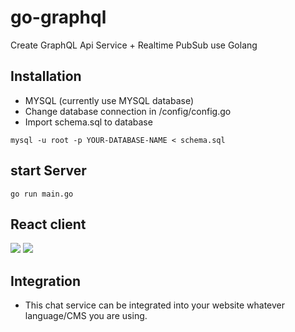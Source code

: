 # go-graphql
Create GraphQL Api Service + Realtime PubSub use Golang

## Installation

* MYSQL (currently use MYSQL database)
* Change database connection in /config/config.go
* Import schema.sql to database
```
mysql -u root -p YOUR-DATABASE-NAME < schema.sql
```

## start Server

```
go run main.go

```

## React client


<img src="https://firebasestorage.googleapis.com/v0/b/tabvn-fireshot.appspot.com/o/shots%2FQrC4k82w1uVqSO8ckTnvisBko7l1%2F-LIVDnqNVwxN4hWma2MU.png?alt=media&token=f2ab391b-a23c-47f3-9d9c-1a860e11559f" />
<img src="https://firebasestorage.googleapis.com/v0/b/tabvn-fireshot.appspot.com/o/shots%2FQrC4k82w1uVqSO8ckTnvisBko7l1%2F-LKHhNv8a-lSH7YOhewq.png?alt=media&token=707998bf-a48e-40ca-b50e-debbc4cd20fc" />

## Integration
* This chat service can be integrated into your website whatever language/CMS you are using.
